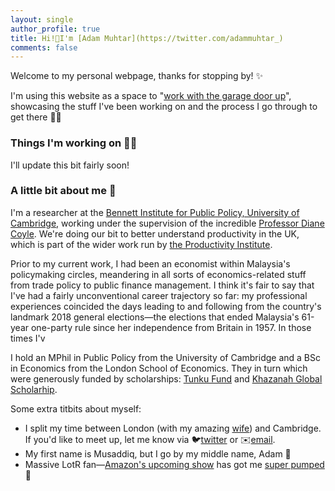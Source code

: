 ```yaml
---
layout: single
author_profile: true
title: Hi!👋I'm [Adam Muhtar](https://twitter.com/adammuhtar_)
comments: false
---
```


Welcome to my personal webpage, thanks for stopping by! ✨

I'm using this website as a space to "[work with the garage door up](https://notes.andymatuschak.org/About_these_notes?stackedNotes=z21cgR9K3UcQ5a7yPsj2RUim3oM2TzdBByZu)", showcasing the stuff I've been working on and the process I go through to get there 👨‍🏭

### Things I'm working on 👨‍💻

I'll update this bit fairly soon!

### A little bit about me 🖖

I'm a researcher at the [Bennett Institute for Public Policy, University of Cambridge](https://www.bennettinstitute.cam.ac.uk/), working under the supervision of the incredible [Professor Diane Coyle](https://www.bennettinstitute.cam.ac.uk/about-us/team/diane-coyle/). We're doing our bit to better understand productivity in the UK, which is part of the wider work run by [the Productivity Institute](https://www.productivity.ac.uk/).

Prior to my current work, I had been an economist within Malaysia's policymaking circles, meandering in all sorts of economics-related stuff from trade policy to public finance management. I think it's fair to say that I've had a fairly unconventional career trajectory so far: my professional experiences coincided the days leading to and following from the country's landmark 2018 general elections—the elections that ended Malaysia's 61-year one-party rule since her independence from Britain in 1957. In those times I'v

I hold an MPhil in Public Policy from the University of Cambridge and a BSc in Economics from the London School of Economics. They in turn which were generously funded by scholarships: [Tunku Fund](https://www.caths.cam.ac.uk/tunku-abdul-rahman-fund) and [Khazanah Global Scholarhip](https://www.yayasankhazanah.com.my/scholarship-programmes/khazanah-global-scholarship).

Some extra titbits about myself: 
* I split my time between London (with my amazing [wife](https://www.faridahfaiz.com/)) and Cambridge. If you'd like to meet up, let me know via 🐦[twitter](https://twitter.com/adammuhtar_) or ✉️[email](mailto:adam.b.muhtar@gmail.com).
* My first name is Musaddiq, but I go by my middle name, Adam 🙂
* Massive LotR fan—[Amazon's upcoming show](https://twitter.com/lotronprime) has got me [super pumped](https://i.redd.it/3kq3mcr9x3f71.jpg) 🥳
